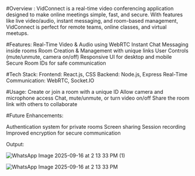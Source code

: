 #Overview :
VidConnect is a real-time video conferencing application designed to make online meetings simple, fast, and secure. With features like live video/audio, instant messaging, and room-based management, VidConnect is perfect for remote teams, online classes, and virtual meetups.

#Features:
Real-Time Video & Audio using WebRTC
Instant Chat Messaging inside rooms
Room Creation & Management with unique links
User Controls (mute/unmute, camera on/off)
Responsive UI for desktop and mobile
Secure Room IDs for safe communication


#Tech Stack:
Frontend: React.js, CSS
Backend: Node.js, Express
Real-Time Communication: WebRTC, Socket.IO

#Usage:
Create or join a room with a unique ID
Allow camera and microphone access
Chat, mute/unmute, or turn video on/off
Share the room link with others to collaborate


#Future Enhancements:

Authentication system for private rooms
Screen sharing
Session recording
Improved encryption for secure communication

Output:


![WhatsApp Image 2025-09-16 at 2 13 33 PM (1)](https://github.com/user-attachments/assets/394c30b0-9ec1-4c5e-8a8e-ef36e908a5ca)


![WhatsApp Image 2025-09-16 at 2 13 33 PM](https://github.com/user-attachments/assets/d420004e-88e7-4ddf-91d4-655af54793b7)




